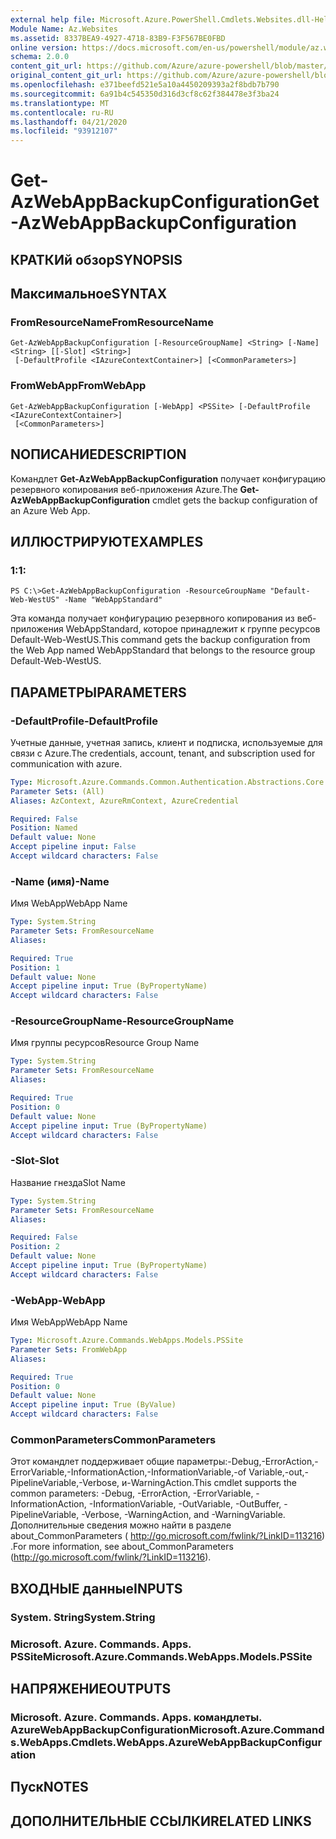 ```yaml
---
external help file: Microsoft.Azure.PowerShell.Cmdlets.Websites.dll-Help.xml
Module Name: Az.Websites
ms.assetid: 8337BEA9-4927-4718-83B9-F3F567BE0FBD
online version: https://docs.microsoft.com/en-us/powershell/module/az.websites/get-azwebappbackupconfiguration
schema: 2.0.0
content_git_url: https://github.com/Azure/azure-powershell/blob/master/src/Websites/Websites/help/Get-AzWebAppBackupConfiguration.md
original_content_git_url: https://github.com/Azure/azure-powershell/blob/master/src/Websites/Websites/help/Get-AzWebAppBackupConfiguration.md
ms.openlocfilehash: e371beefd521e5a10a4450209393a2f8bdb7b790
ms.sourcegitcommit: 6a91b4c545350d316d3cf8c62f384478e3f3ba24
ms.translationtype: MT
ms.contentlocale: ru-RU
ms.lasthandoff: 04/21/2020
ms.locfileid: "93912107"
---
```

# <span data-ttu-id="fffb3-101">Get-AzWebAppBackupConfiguration</span><span class="sxs-lookup"><span data-stu-id="fffb3-101">Get-AzWebAppBackupConfiguration</span></span>

## <span data-ttu-id="fffb3-102">КРАТКИй обзор</span><span class="sxs-lookup"><span data-stu-id="fffb3-102">SYNOPSIS</span></span>

## <span data-ttu-id="fffb3-103">Максимальное</span><span class="sxs-lookup"><span data-stu-id="fffb3-103">SYNTAX</span></span>

### <span data-ttu-id="fffb3-104">FromResourceName</span><span class="sxs-lookup"><span data-stu-id="fffb3-104">FromResourceName</span></span>
```
Get-AzWebAppBackupConfiguration [-ResourceGroupName] <String> [-Name] <String> [[-Slot] <String>]
 [-DefaultProfile <IAzureContextContainer>] [<CommonParameters>]
```

### <span data-ttu-id="fffb3-105">FromWebApp</span><span class="sxs-lookup"><span data-stu-id="fffb3-105">FromWebApp</span></span>
```
Get-AzWebAppBackupConfiguration [-WebApp] <PSSite> [-DefaultProfile <IAzureContextContainer>]
 [<CommonParameters>]
```

## <span data-ttu-id="fffb3-106">NОПИСАНИЕ</span><span class="sxs-lookup"><span data-stu-id="fffb3-106">DESCRIPTION</span></span>
<span data-ttu-id="fffb3-107">Командлет **Get-AzWebAppBackupConfiguration** получает конфигурацию резервного копирования веб-приложения Azure.</span><span class="sxs-lookup"><span data-stu-id="fffb3-107">The **Get-AzWebAppBackupConfiguration** cmdlet gets the backup configuration of an Azure Web App.</span></span>

## <span data-ttu-id="fffb3-108">ИЛЛЮСТРИРУЮТ</span><span class="sxs-lookup"><span data-stu-id="fffb3-108">EXAMPLES</span></span>

### <span data-ttu-id="fffb3-109">1:</span><span class="sxs-lookup"><span data-stu-id="fffb3-109">1:</span></span>
```
PS C:\>Get-AzWebAppBackupConfiguration -ResourceGroupName "Default-Web-WestUS" -Name "WebAppStandard"
```

<span data-ttu-id="fffb3-110">Эта команда получает конфигурацию резервного копирования из веб-приложения WebAppStandard, которое принадлежит к группе ресурсов Default-Web-WestUS.</span><span class="sxs-lookup"><span data-stu-id="fffb3-110">This command gets the backup configuration from the Web App named WebAppStandard that belongs to the resource group Default-Web-WestUS.</span></span>

## <span data-ttu-id="fffb3-111">ПАРАМЕТРЫ</span><span class="sxs-lookup"><span data-stu-id="fffb3-111">PARAMETERS</span></span>

### <span data-ttu-id="fffb3-112">-DefaultProfile</span><span class="sxs-lookup"><span data-stu-id="fffb3-112">-DefaultProfile</span></span>
<span data-ttu-id="fffb3-113">Учетные данные, учетная запись, клиент и подписка, используемые для связи с Azure.</span><span class="sxs-lookup"><span data-stu-id="fffb3-113">The credentials, account, tenant, and subscription used for communication with azure.</span></span>

```yaml
Type: Microsoft.Azure.Commands.Common.Authentication.Abstractions.Core.IAzureContextContainer
Parameter Sets: (All)
Aliases: AzContext, AzureRmContext, AzureCredential

Required: False
Position: Named
Default value: None
Accept pipeline input: False
Accept wildcard characters: False
```

### <span data-ttu-id="fffb3-114">-Name (имя)</span><span class="sxs-lookup"><span data-stu-id="fffb3-114">-Name</span></span>
<span data-ttu-id="fffb3-115">Имя WebApp</span><span class="sxs-lookup"><span data-stu-id="fffb3-115">WebApp Name</span></span>

```yaml
Type: System.String
Parameter Sets: FromResourceName
Aliases:

Required: True
Position: 1
Default value: None
Accept pipeline input: True (ByPropertyName)
Accept wildcard characters: False
```

### <span data-ttu-id="fffb3-116">-ResourceGroupName</span><span class="sxs-lookup"><span data-stu-id="fffb3-116">-ResourceGroupName</span></span>
<span data-ttu-id="fffb3-117">Имя группы ресурсов</span><span class="sxs-lookup"><span data-stu-id="fffb3-117">Resource Group Name</span></span>

```yaml
Type: System.String
Parameter Sets: FromResourceName
Aliases:

Required: True
Position: 0
Default value: None
Accept pipeline input: True (ByPropertyName)
Accept wildcard characters: False
```

### <span data-ttu-id="fffb3-118">-Slot</span><span class="sxs-lookup"><span data-stu-id="fffb3-118">-Slot</span></span>
<span data-ttu-id="fffb3-119">Название гнезда</span><span class="sxs-lookup"><span data-stu-id="fffb3-119">Slot Name</span></span>

```yaml
Type: System.String
Parameter Sets: FromResourceName
Aliases:

Required: False
Position: 2
Default value: None
Accept pipeline input: True (ByPropertyName)
Accept wildcard characters: False
```

### <span data-ttu-id="fffb3-120">-WebApp</span><span class="sxs-lookup"><span data-stu-id="fffb3-120">-WebApp</span></span>
<span data-ttu-id="fffb3-121">Имя WebApp</span><span class="sxs-lookup"><span data-stu-id="fffb3-121">WebApp Name</span></span>

```yaml
Type: Microsoft.Azure.Commands.WebApps.Models.PSSite
Parameter Sets: FromWebApp
Aliases:

Required: True
Position: 0
Default value: None
Accept pipeline input: True (ByValue)
Accept wildcard characters: False
```

### <span data-ttu-id="fffb3-122">CommonParameters</span><span class="sxs-lookup"><span data-stu-id="fffb3-122">CommonParameters</span></span>
<span data-ttu-id="fffb3-123">Этот командлет поддерживает общие параметры:-Debug,-ErrorAction,-ErrorVariable,-InformationAction,-InformationVariable,-of Variable,-out,-PipelineVariable,-Verbose, и-WarningAction.</span><span class="sxs-lookup"><span data-stu-id="fffb3-123">This cmdlet supports the common parameters: -Debug, -ErrorAction, -ErrorVariable, -InformationAction, -InformationVariable, -OutVariable, -OutBuffer, -PipelineVariable, -Verbose, -WarningAction, and -WarningVariable.</span></span> <span data-ttu-id="fffb3-124">Дополнительные сведения можно найти в разделе about_CommonParameters ( http://go.microsoft.com/fwlink/?LinkID=113216) .</span><span class="sxs-lookup"><span data-stu-id="fffb3-124">For more information, see about_CommonParameters (http://go.microsoft.com/fwlink/?LinkID=113216).</span></span>

## <span data-ttu-id="fffb3-125">ВХОДНЫЕ данные</span><span class="sxs-lookup"><span data-stu-id="fffb3-125">INPUTS</span></span>

### <span data-ttu-id="fffb3-126">System. String</span><span class="sxs-lookup"><span data-stu-id="fffb3-126">System.String</span></span>

### <span data-ttu-id="fffb3-127">Microsoft. Azure. Commands. Apps. PSSite</span><span class="sxs-lookup"><span data-stu-id="fffb3-127">Microsoft.Azure.Commands.WebApps.Models.PSSite</span></span>

## <span data-ttu-id="fffb3-128">НАПРЯЖЕНИЕ</span><span class="sxs-lookup"><span data-stu-id="fffb3-128">OUTPUTS</span></span>

### <span data-ttu-id="fffb3-129">Microsoft. Azure. Commands. Apps. командлеты. AzureWebAppBackupConfiguration</span><span class="sxs-lookup"><span data-stu-id="fffb3-129">Microsoft.Azure.Commands.WebApps.Cmdlets.WebApps.AzureWebAppBackupConfiguration</span></span>

## <span data-ttu-id="fffb3-130">Пуск</span><span class="sxs-lookup"><span data-stu-id="fffb3-130">NOTES</span></span>

## <span data-ttu-id="fffb3-131">ДОПОЛНИТЕЛЬНЫЕ ССЫЛКИ</span><span class="sxs-lookup"><span data-stu-id="fffb3-131">RELATED LINKS</span></span>
